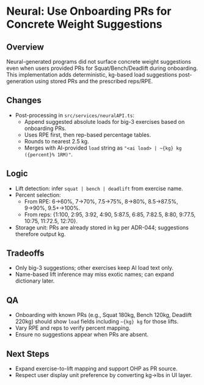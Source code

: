# Neural: Use Onboarding PRs for Concrete Weight Suggestions

## Overview
Neural-generated programs did not surface concrete weight suggestions even when users provided PRs for Squat/Bench/Deadlift during onboarding. This implementation adds deterministic, kg-based load suggestions post-generation using stored PRs and the prescribed reps/RPE.

## Changes
- Post-processing in `src/services/neuralAPI.ts`:
  - Append suggested absolute loads for big-3 exercises based on onboarding PRs.
  - Uses RPE first, then rep-based percentage tables.
  - Rounds to nearest 2.5 kg.
  - Merges with AI-provided `load` string as `"<ai load> | ~{kg} kg ({percent}% 1RM)"`.

## Logic
- Lift detection: infer `squat | bench | deadlift` from exercise name.
- Percent selection:
  - From RPE: 6→60%, 7→70%, 7.5→75%, 8→80%, 8.5→87.5%, 9→90%, 9.5+→100%.
  - From reps: {1:100, 2:95, 3:92, 4:90, 5:87.5, 6:85, 7:82.5, 8:80, 9:77.5, 10:75, 11:72.5, 12:70}.
- Storage unit: PRs are already stored in kg per ADR-044; suggestions therefore output kg.

## Tradeoffs
- Only big-3 suggestions; other exercises keep AI load text only.
- Name-based lift inference may miss exotic names; can expand dictionary later.

## QA
- Onboarding with known PRs (e.g., Squat 180kg, Bench 120kg, Deadlift 220kg) should show `load` fields including `~{kg} kg` for those lifts.
- Vary RPE and reps to verify percent mapping.
- Ensure no suggestions appear when PRs are absent.

## Next Steps
- Expand exercise-to-lift mapping and support OHP as PR source.
- Respect user display unit preference by converting kg→lbs in UI layer.

